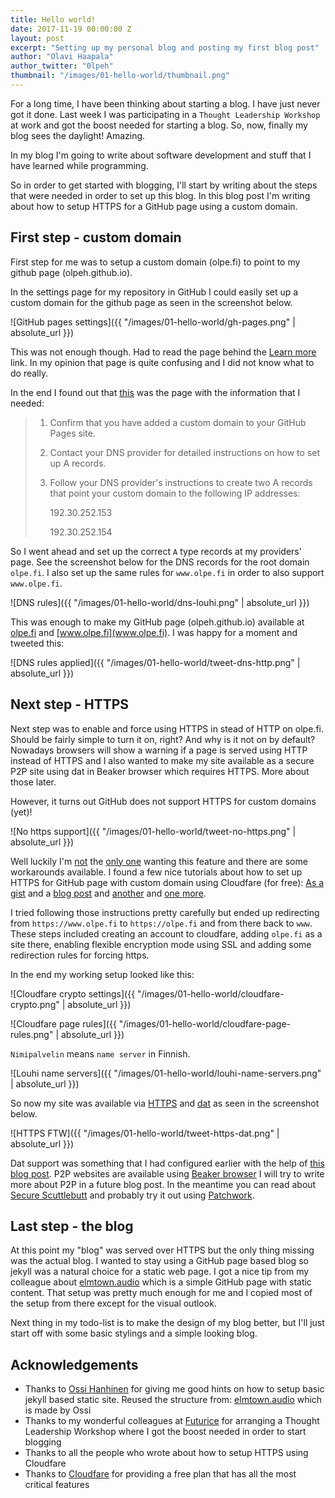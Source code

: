 ```yaml
---
title: Hello world!
date: 2017-11-19 00:00:00 Z
layout: post
excerpt: "Setting up my personal blog and posting my first blog post"
author: "Olavi Haapala"
author_twitter: "0lpeh"
thumbnail: "/images/01-hello-world/thumbnail.png"
---
```


For a long time, I have been thinking about starting a blog. I have just never got it done. Last week I was participating in a `Thought Leadership Workshop` at work and got the boost needed for starting a blog. So, now, finally my blog sees the daylight! Amazing.

In my blog I'm going to write about software development and stuff that I have learned while programming.

So in order to get started with blogging, I'll start by writing about the steps that were needed in order to set up this blog. In this blog post I'm writing about how to setup HTTPS for a GitHub page using a custom domain.

## First step - custom domain

First step for me was to setup a custom domain (olpe.fi) to point to my github page (olpeh.github.io).

In the settings page for my repository in GitHub I could easily set up a custom domain for the github page as seen in the screenshot below.

![GitHub pages settings]({{ "/images/01-hello-world/gh-pages.png" | absolute_url }})

This was not enough though. Had to read the page behind the [Learn more](https://help.github.com/articles/using-a-custom-domain-with-github-pages/) link. In my opinion that page is quite confusing and I did not know what to do really.

In the end I found out that [this](https://help.github.com/articles/setting-up-an-apex-domain/#configuring-a-records-with-your-dns-provider/) was the page with the information that I needed:

>1. Confirm that you have added a custom domain to your GitHub Pages site.
>
>2. Contact your DNS provider for detailed instructions on how to set up A records.
>
>3. Follow your DNS provider's instructions to create two A records that point your custom domain to the following IP addresses:
>
>    192.30.252.153
>
>    192.30.252.154

So I went ahead and set up the correct `A` type records at my providers' page. See the screenshot below for the DNS records for the root domain `olpe.fi`. I also set up the same rules for `www.olpe.fi` in order to also support `www.olpe.fi`.

![DNS rules]({{ "/images/01-hello-world/dns-louhi.png" | absolute_url }})

This was enough to make my GitHub page (olpeh.github.io) available at [olpe.fi](olpe.fi) and [www.olpe.fi](www.olpe.fi). I was happy for a moment and tweeted this:

![DNS rules applied]({{ "/images/01-hello-world/tweet-dns-http.png" | absolute_url }})

## Next step - HTTPS

Next step was to enable and force using HTTPS in stead of HTTP on olpe.fi. Should be fairly simple to turn it on, right? And why is it not on by default? Nowadays browsers will show a warning if a page is served using HTTP instead of HTTPS and I also wanted to make my site available as a secure P2P site using dat in Beaker browser which requires HTTPS. More about those later.

However, it turns out GitHub does not support HTTPS for custom domains (yet)!

![No https support]({{ "/images/01-hello-world/tweet-no-https.png" | absolute_url }})

Well luckily I'm [not](https://github.com/isaacs/github/issues/156) the [only one](https://gist.github.com/coolaj86/e07d42f5961c68fc1fc8) wanting this feature and there are some workarounds available. I found a few nice tutorials about how to set up HTTPS for GitHub page with custom domain using Cloudfare (for free): [As a gist](https://gist.github.com/cvan/8630f847f579f90e0c014dc5199c337b) and a [blog post](https://blog.cloudflare.com/secure-and-fast-github-pages-with-cloudflare/) and [another](https://sheharyar.me/blog/free-ssl-for-github-pages-with-custom-domains/) and [one more](https://hackernoon.com/set-up-ssl-on-github-pages-with-custom-domains-for-free-a576bdf51bc).

I tried following those instructions pretty carefully but ended up redirecting from `https://www.olpe.fi` to `https://olpe.fi` and from there back to `www`. These steps included creating an account to cloudfare, adding `olpe.fi` as a site there, enabling flexible encryption mode using SSL and adding some redirection rules for forcing https.

In the end my working setup looked like this:

![Cloudfare crypto settings]({{ "/images/01-hello-world/cloudfare-crypto.png" | absolute_url }})

![Cloudfare page rules]({{ "/images/01-hello-world/cloudfare-page-rules.png" | absolute_url }})

`Nimipalvelin` means `name server` in Finnish.

![Louhi name servers]({{ "/images/01-hello-world/louhi-name-servers.png" | absolute_url }})

So now my site was available via [HTTPS](https://olpe.fi/) and [dat](dat://olpe.fi/) as seen in the screenshot below.

![HTTPS FTW]({{ "/images/01-hello-world/tweet-https-dat.png" | absolute_url }})

Dat support was something that I had configured earlier with the help of [this blog post](https://handbook.protozoa.nz/experiments/p2p_github_pages.html). P2P websites are available using [Beaker browser](https://beakerbrowser.com/) I will try to write more about P2P in a future blog post. In the meantime you can read about [Secure Scuttlebutt](https://www.scuttlebutt.nz/) and probably try it out using [Patchwork](https://github.com/ssbc/patchwork).


## Last step - the blog

At this point my "blog" was served over HTTPS but the only thing missing was the actual blog. I wanted to stay using a GitHub page based blog so jekyll was a natural choice for a static web page. I got a nice tip from my colleague about [elmtown.audio](https://github.com/elmtown/elmtown.github.io) which is a simple GitHub page with static content. That setup was pretty much enough for me and I copied most of the setup from there except for the visual outlook.

Next thing in my todo-list is to make the design of my blog better, but I'll just start off with some basic stylings and a simple looking blog.


## Acknowledgements

- Thanks to [Ossi Hanhinen](https://futurice.com/people/ossi-hanhinen) for giving me good hints on how to setup basic jekyll based static site. Reused the structure from: [elmtown.audio](https://github.com/elmtown/elmtown.github.io) which is made by Ossi
- Thanks to my wonderful colleagues at [Futurice](https://futurice.com/) for arranging a Thought Leadership Workshop where I got the boost needed in order to start blogging
- Thanks to all the people who wrote about how to setup HTTPS using Cloudfare
- Thanks to [Cloudfare](https://www.cloudflare.com/) for providing a free plan that has all the most critical features


